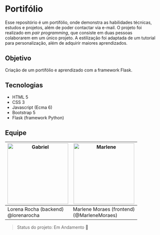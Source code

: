 # Portifólio

Esse repositório é um portifólio, onde demonstra as habilidades técnicas, estudos e projetos, além de poder contactar via e-mail. O projeto foi realizado em *pair programming*, que consiste em duas pessoas colaborarem em um único projeto. A estilização foi adaptada de um tutorial para personalização, além de adquirir maiores aprendizados.

## Objetivo
Criação de um portifólio e aprendizado com a framework Flask.  

## Tecnologias
- HTML 5
- CSS 3
- Javascript (Ecma 6)
- Bootstrap 5
- Flask (framework Python)

## Equipe

| <img src="https://unavatar.now.sh/github/lorenarocha" alt="Gabriel" width="200px" /> | <img src="https://unavatar.now.sh/github/marlenemoraes" alt="Marlene" width="200px"/> | 
| ------------------------------------------------------------ | ------------------------------------------------------------ |
| Lorena Rocha (backend) <br/>@lorenarocha                   | Marlene Moraes (frontend)<br/> (@MarleneMoraes)                         | 

> Status do projeto: Em Andamento :pencil:

